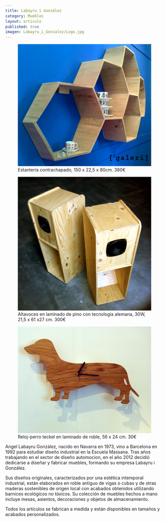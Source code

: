 ```yaml
---
title: Labayru i González
category: Muebles
layout: articulo
published: true
imagen: Labayru_i_Gonzalez/Logo.jpg
---
```


<div class="figure-group">
<figure>
	<a href="/images/Labayru_i_Gonzalez/Prestatgeria.jpg"><img src="/images/Labayru_i_Gonzalez/Prestatgeria.jpg"></a>
	<figcaption>Estantería contrachapado, 150 x 22,5 x 80cm. 380€</figcaption>
</figure>

<figure>
	<a href="/images/Labayru_i_Gonzalez/altavoces.jpg"><img src="/images/Labayru_i_Gonzalez/altavoces.jpg"></a>
	<figcaption>
        Altavoces en laminado de pino con tecnología alemana, 30W, 21,5 x 61 x27 cm. 300€
    </figcaption>
</figure>

<figure>
	<a href="/images/Labayru_i_Gonzalez/perrete.jpg"><img src="/images/Labayru_i_Gonzalez/perrete.jpg"></a>
	<figcaption>
	    Reloj-perro teckel  en laminado de roble, 56 x 24 cm. 30€
	</figcaption>
</figure>
</div>

Angel Labayru González, nacido en Navarra en 1973, vino a Barcelona en 1992 para estudiar diseño industrial en la Escuela Massana. Tras años trabajando en el sector de diseño automocion, en el año 2012 decidió dedicarse a diseñar y fabricar muebles, formando su empresa Labayru i González.

Sus diseños originales, caracterizados por una estética intemporal industrial, están elaborados en roble antiguo de vigas o cubas y de otras maderas sostenibles de origen local con acabados obtenidos utilizando barnices ecológicos no tóxicos.
Su colección de muebles hechos a mano incluye mesas, asientos, decoraciones y objetos de almacenamiento.

Todos los artículos se fabrican a medida y están disponibles en tamaños y acabados personalizados.